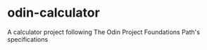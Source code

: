 # odin-calculator
A calculator project following The Odin Project Foundations Path's specifications

